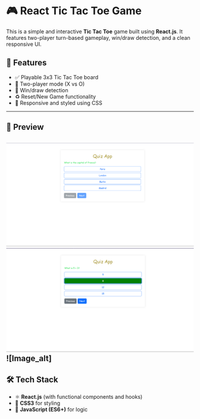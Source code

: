 # 🎮 React Tic Tac Toe Game

This is a simple and interactive **Tic Tac Toe** game built using **React.js**. It features two-player turn-based gameplay, win/draw detection, and a clean responsive UI.


## 🧠 Features

- ✅ Playable 3x3 Tic Tac Toe board
- 🔁 Two-player mode (X vs O)
- 🧠 Win/draw detection
- ♻️ Reset/New Game functionality
- 💅 Responsive and styled using CSS

---

## 📸 Preview

![Image alt](https://github.com/navinpaskanti/quiz-app/blob/5c69452b1c88d47c011d435c6a72df1d5da99970/quiz1.png)
![Image_alt](https://github.com/navinpaskanti/quiz-app/blob/dc2ad189c16ea10b69a2169f6546e1bc7faf17f9/quiz2.png)
![Image_alt]
---

## 🛠️ Tech Stack

- ⚛️ **React.js** (with functional components and hooks)
- 🎨 **CSS3** for styling
- 🧰 **JavaScript (ES6+)** for logic


